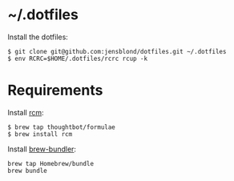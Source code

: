~/.dotfiles
===========

Install the dotfiles:

```
$ git clone git@github.com:jensblond/dotfiles.git ~/.dotfiles
$ env RCRC=$HOME/.dotfiles/rcrc rcup -k
```

Requirements
============

Install [rcm](https://github.com/thoughtbot/rcm):

```
$ brew tap thoughtbot/formulae
$ brew install rcm
```

Install [brew-bundler](https://github.com/Homebrew/homebrew-bundle):

```
brew tap Homebrew/bundle
brew bundle
```

